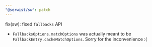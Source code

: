 ```yaml
---
"@serwist/sw": patch
---
```


fix(sw): fixed `fallbacks` API

- `FallbacksOptions.matchOptions` was actually meant to be `FallbackEntry.cacheMatchOptions`. Sorry for the inconvenience :(
